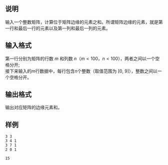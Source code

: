 <h2>说明</h2>

输入一个整数矩阵，计算位于矩阵边缘的元素之和。所谓矩阵边缘的元素，就是第一行和最后一行的元素以及第一列和最后一列的元素。
<h2>输入格式</h2>

第一行分别为矩阵的行数 $m$ 和列数 $n$（$m < 100$，$n < 100$），两者之间以一个空格分开;<br>接下来输入的$m$行数据中，每行包含$n$个整数（取值范围为 [$0$&#44; $9$]），整数之间以一个空格分开。

<h2>输出格式</h2>

输出对应矩阵的边缘元素和。

<h2>样例</h2>
<pre><code class="language-input1">3 3
3 4 1
3 7 1
2 0 1</code></pre><pre><code class="language-output1">15</code></pre>
